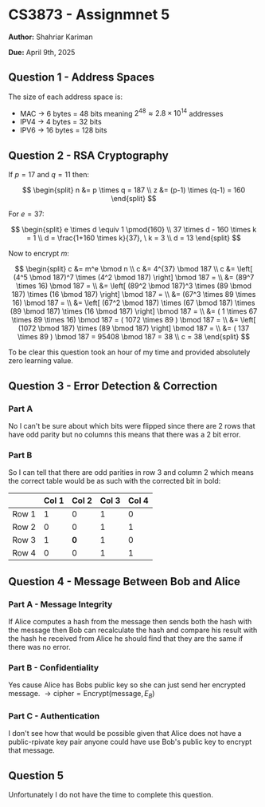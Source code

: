 # CS3873 - Assignmnet 5

**Author:** Shahriar Kariman

**Due:** April 9th, 2025

## Question 1 - Address Spaces

The size of each address space is:

- MAC $\rightarrow$ 6 bytes $=$ 48 bits meaning $2^{48} \approx 2.8 \times 10^{14}$ addresses
- IPV4 $\rightarrow$ 4 bytes $=$ 32 bits
- IPV6 $\rightarrow$ 16 bytes $=$ 128 bits

## Question 2 - RSA Cryptography

If $p = 17$ and $q = 11$ then:

$$
\begin{split}
  n &= p \times q = 187
  \\
  z &= (p-1) \times (q-1) = 160
\end{split}
$$

For $e = 37$:

$$
\begin{split}
  e \times d \equiv 1 \pmod{160}
  \\
  37 \times d - 160 \times k = 1
  \\
  d = \frac{1+160 \times k}{37}, \ k = 3
  \\
  d = 13
\end{split}
$$

Now to encrypt $m$:

$$
\begin{split}
  c &= m^e \bmod n
  \\
  c &= 4^{37} \bmod 187
  \\
  c &= \left[ (4^5 \bmod 187)^7 \times (4^2 \bmod 187) \right] \bmod 187 =
  \\
  &= (89^7 \times 16) \bmod 187 =
  \\
  &= \left[ (89^2 \bmod 187)^3 \times (89 \bmod 187) \times (16 \bmod 187) \right] \bmod 187 =
  \\
  &= (67^3 \times 89 \times 16) \bmod 187 =
  \\
  &= \left[ (67^2 \bmod 187) \times (67 \bmod 187) \times (89 \bmod 187) \times (16 \bmod 187) \right] \bmod 187 =
  \\
  &= ( 1 \times 67 \times 89 \times 16) \bmod 187 = ( 1072 \times 89 ) \bmod 187 =
  \\
  &= \left[ (1072 \bmod 187) \times (89 \bmod 187) \right] \bmod 187 =
  \\
  &= ( 137 \times 89 ) \bmod 187 = 95408 \bmod 187 = 38
  \\
  c = 38
\end{split}
$$

To be clear this question took an hour of my time and provided absolutely zero learning value.

## Question 3 - Error Detection & Correction

### Part A

No I can't be sure about which bits were flipped since there are 2 rows that have odd parity but no columns this means that there was a 2 bit error.

### Part B

So I can tell that there are odd parities in row 3 and column 2 which means the correct table would be as such with the corrected bit in bold:

|       | Col 1 | Col 2 | Col 3 | Col 4 |
|-------|-------|-------|-------|-------|
| Row 1 |   1   |   0   |   1   |   0   |
| Row 2 |   0   |   0   |   1   |   1   |
| Row 3 |   1   | **0** |   1   |   0   |
| Row 4 |   0   |   0   |   1   |   1   |

## Question 4 - Message Between Bob and Alice

### Part A - Message Integrity

If Alice computes a hash from the message then sends both the hash with the message then Bob can recalculate the hash and compare his result with the hash he received from Alice he should find that they are the same if there was no error.

### Part B - Confidentiality

Yes cause Alice has Bobs public key so she can just send her encrypted message. $\rightarrow \text{cipher} = \text{Encrypt}(\text{message}, E_B)$

### Part C - Authentication

I don't see how that would be possible given that Alice does not have a public-rpivate key pair anyone could have use Bob's public key to encrypt that message.

## Question 5

Unfortunately I do not have the time to complete this question.

